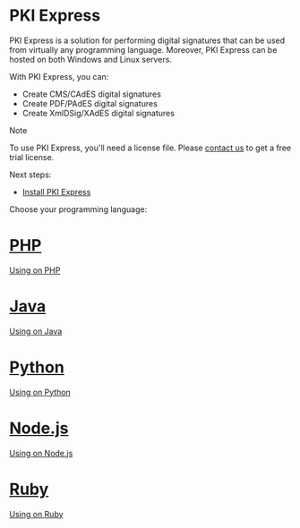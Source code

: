# PKI Express

PKI Express is a solution for performing digital signatures that can be used from
virtually any programming language. Moreover, PKI Express can be hosted on both
Windows and Linux servers.

With PKI Express, you can:

- Create CMS/CAdES digital signatures
- Create PDF/PAdES digital signatures
- Create XmlDSig/XAdES digital signatures

> [!NOTE]
> To use PKI Express, you'll need a license file. Please [contact us](https://www.lacunasoftware.com/en/home/purchase) to get a free trial license.

Next steps:

- [Install PKI Express](setup/index.md)

Choose your programming language:

# [PHP](#tab/tabid-1)

[Using on PHP](php/index.md)

# [Java](#tab/tabid-1)

[Using on Java](java/index.md)

# [Python](#tab/tabid-1)

[Using on Python](python/index.md)

# [Node.js](#tab/tabid-1)

[Using on Node.js](nodejs/index.md)

# [Ruby](#tab/tabid-1)

[Using on Ruby](ruby/index.md)
